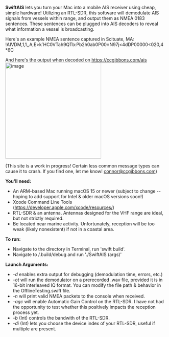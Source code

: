 **SwiftAIS** lets you turn your Mac into a mobile AIS receiver using cheap, simple hardware! Utilizing an RTL-SDR, this software will demodulate AIS signals from vessels within range, 
and output them as NMEA 0183 sentences. These sentences can be plugged into AIS decoders to reveal what information a vessel is broadcasting.

Here's an example NMEA sentence captured in Scituate, MA: !AIVDM,1,1,,A,E>k`HC0VTah9QTb:Pb2h0ab0P00=N97j<4dDP00000<020,4*6C

And here's the output when decoded on https://ccgibbons.com/ais
<img width="300" alt="image" src="https://github.com/user-attachments/assets/d9456ba9-6bcc-41e7-8e6a-a0adc0aa89f7" />

(This site is a work in progress! Certain less common message types can cause it to crash. If you find one, let me know! connor@ccgibbons.com)




**You'll need:**
* An ARM-based Mac running macOS 15 or newer (subject to change -- hoping to add support for Intel & older macOS versions soon!)
* Xcode Command Line Tools (https://developer.apple.com/xcode/resources/)
* RTL-SDR & an antenna. Antennas designed for the VHF range are ideal, but not strictly required.
* Be located near marine activity. Unfortunately, reception will be too weak (likely nonexistent) if not in a coastal area.

**To run:**
* Navigate to the directory in Terminal, run 'swift build'.
* Navigate to /.build/debug and run './SwiftAIS (args)'

**Launch Arguments:**
* *-d* enables extra output for debugging (demodulation time, errors, etc.)
* *-ot* will run the demodulator on a prerecorded .wav file, provided it is in 16-bit interleaved IQ format. You can modify the file path & behavior in the OfflineTesting.swift file.
* *-n* will print valid NMEA packets to the console when received.
* *-agc* will enable Automatic Gain Control on the RTL-SDR. I have not had the opportunity to test whether this positively impacts the reception process yet.
* *-b* (Int) controls the bandwith of the RTL-SDR. 
* *-di* (Int) lets you choose the device index of your RTL-SDR, useful if multiple are present.

